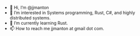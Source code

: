 - 👋 Hi, I’m @jjmanton
- 👀 I’m interested in Systems programming, Rust, C#, and highly distributed systems.
- 🌱 I’m currently learning Rust.
- 📫 How to reach me jjmanton at gmail dot com.

